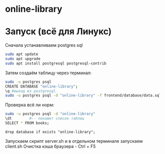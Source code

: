 # online-library
# Запуск (всё для Линукс)
Сначала устанавливаем postgres sql
```bash
sudo apt update
sudo apt upgrade
sudo apt install postgresql postgresql-contrib
```
Затем создаём таблицу через терминал:
```bash
sudo -u postgres psql
CREATE DATABASE "online-library";
\q #выход из postgresql
sudo -u postgres psql -d "online-library" -f frontend/database/data.sql #заполняем базу данных
```

Проверка всё ли норм:
```bash
sudo -u postgres psql -d "online-library"
\dt        #-- покажет список таблиц
SELECT * FROM books;
```
```psql
drop database if exists "online-library";
```

Запускаем скрипт server.sh и в отдельном терминале 
запускаем client.sh
Очистка кэша браузера - Ctrl + F5